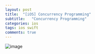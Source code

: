 ```yaml
---
layout: post
title:  "[iOS] Concurrency Programming"
subtitle:   "Concurrency Programming"
categories: ios
tags: ios swift
comments: true
---
```


![image](https://user-images.githubusercontent.com/33537899/63487205-4f63b480-c4e5-11e9-8814-d92e21e4a721.png)